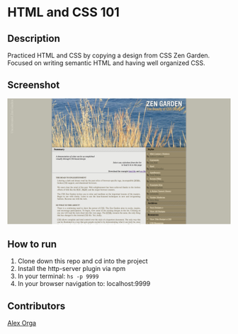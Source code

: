 # HTML and CSS 101

## Description
Practiced HTML and CSS by copying a design from CSS Zen Garden. Focused on writing semantic HTML and having well organized CSS.
## Screenshot
![Webpage](https://raw.githubusercontent.com/AlexOrga/html-css-101/master/screenshots/Screen%20Shot%202018-03-24%20at%2012.17.29%20PM.png)
## How to run
1. Clone down this repo and cd into the project
1. Install the http-server plugin via npm
1. In your terminal: ```hs -p 9999```
1. In your browser navigation to: localhost:9999
## Contributors
[Alex Orga](https://github.com/AlexOrga)